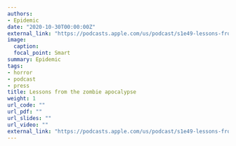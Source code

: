 ```yaml
---
authors:
- Epidemic
date: "2020-10-30T00:00:00Z"
external_link: "https://podcasts.apple.com/us/podcast/s1e49-lessons-from-zombie-apocalypse-coltan-scrivner/id1499394284?i=1000496583820&fbclid=IwAR0PeCJvgnTPINAeIOubXkRd1Zcia1Qz28PxkqblzSn1PYEyGMkUjfmuC5E"
image:
  caption:
  focal_point: Smart
summary: Epidemic
tags:
- horror
- podcast
- press
title: Lessons from the zombie apocalypse
weight: 1
url_code: ""
url_pdf: ""
url_slides: ""
url_video: ""
external_link: "https://podcasts.apple.com/us/podcast/s1e49-lessons-from-zombie-apocalypse-coltan-scrivner/id1499394284?i=1000496583820&fbclid=IwAR0PeCJvgnTPINAeIOubXkRd1Zcia1Qz28PxkqblzSn1PYEyGMkUjfmuC5E"
---
```

